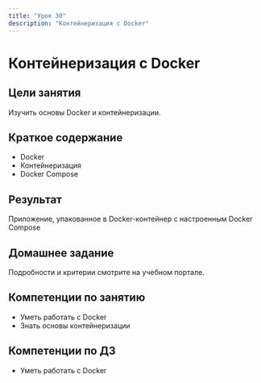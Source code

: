```yaml
---
title: "Урок 30"
description: "Контейнеризация с Docker"
---
```


# Контейнеризация с Docker

<!-- s -->

## Цели занятия

Изучить основы Docker и контейнеризации.

<!-- s -->

## Краткое содержание

- Docker
- Контейнеризация
- Docker Compose

<!-- s -->

## Результат

Приложение, упакованное в Docker-контейнер с настроенным Docker Compose

<!-- s -->

## Домашнее задание

Подробности и критерии смотрите на учебном портале.

<!-- s -->

## Компетенции по занятию

- Уметь работать с Docker
- Знать основы контейнеризации

<!-- s -->

## Компетенции по ДЗ

- Уметь работать с Docker
